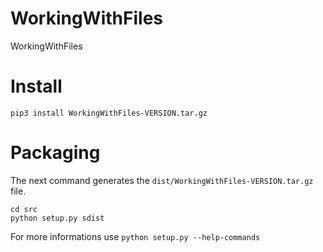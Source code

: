 # WorkingWithFiles
WorkingWithFiles

# Install 

    pip3 install WorkingWithFiles-VERSION.tar.gz

# Packaging

The next command generates the `dist/WorkingWithFiles-VERSION.tar.gz` file.

    cd src
    python setup.py sdist

For more informations use `python setup.py --help-commands`




